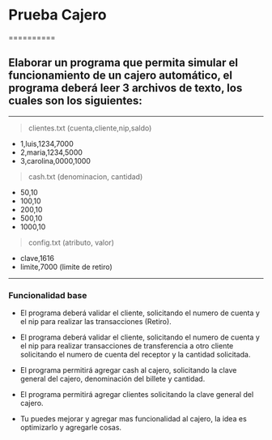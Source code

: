 # Prueba Cajero
==========
## Elaborar un programa que permita simular el funcionamiento de un cajero automático, el programa deberá leer 3 archivos de texto, los cuales son los siguientes:
--------------------
> clientes.txt (cuenta,cliente,nip,saldo)

- 1,luis,1234,7000
- 2,maria,1234,5000
- 3,carolina,0000,1000

> cash.txt (denominacion, cantidad)

- 50,10
- 100,10
- 200,10
- 500,10
- 1000,10

> config.txt (atributo, valor)

- clave,1616
- limite,7000 (limite de retiro)

--------------------
### Funcionalidad base 

* El programa deberá validar el cliente, solicitando el numero de cuenta y el nip para realizar las transacciones (Retiro).

* El programa deberá validar el cliente, solicitando el numero de cuenta y el nip para realizar transacciones de transferencia a otro cliente solicitando el numero de cuenta del receptor y la cantidad
solicitada.

* El programa permitirá agregar cash al cajero, solicitando la clave general del cajero, denominación del
billete y cantidad.

* El programa permitirá agregar clientes solicitando la clave general del cajero.

* Tu puedes mejorar y agregar mas funcionalidad al cajero, la idea es optimizarlo y agregarle cosas.